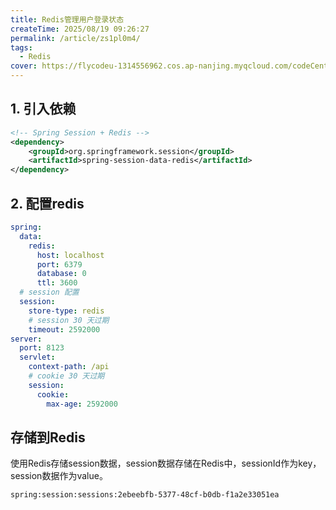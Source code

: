 ```yaml
---
title: Redis管理用户登录状态
createTime: 2025/08/19 09:26:27
permalink: /article/zs1pl0m4/
tags:
  - Redis
cover: https://flycodeu-1314556962.cos.ap-nanjing.myqcloud.com/codeCenterImg/496a940d9a8095dd63d22e97dd8a2a34.jpg
---
```


## 1. 引入依赖
```xml
<!-- Spring Session + Redis -->
<dependency>
    <groupId>org.springframework.session</groupId>
    <artifactId>spring-session-data-redis</artifactId>
</dependency>
```

## 2. 配置redis
```yml
spring:
  data:
    redis:
      host: localhost
      port: 6379
      database: 0
      ttl: 3600
  # session 配置
  session:
    store-type: redis
    # session 30 天过期
    timeout: 2592000
server:
  port: 8123
  servlet:
    context-path: /api
    # cookie 30 天过期
    session:
      cookie:
        max-age: 2592000

```

## 存储到Redis
使用Redis存储session数据，session数据存储在Redis中，sessionId作为key，session数据作为value。
```
spring:session:sessions:2ebeebfb-5377-48cf-b0db-f1a2e33051ea
```